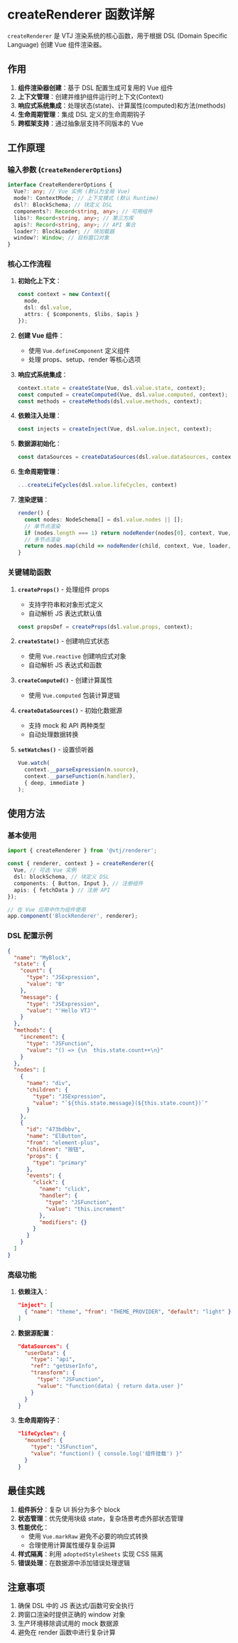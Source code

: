 # createRenderer 函数详解

`createRenderer` 是 VTJ 渲染系统的核心函数，用于根据 DSL (Domain Specific Language) 创建 Vue 组件渲染器。

## 作用

1. **组件渲染器创建**：基于 DSL 配置生成可复用的 Vue 组件
2. **上下文管理**：创建并维护组件运行时上下文(Context)
3. **响应式系统集成**：处理状态(state)、计算属性(computed)和方法(methods)
4. **生命周期管理**：集成 DSL 定义的生命周期钩子
5. **跨框架支持**：通过抽象层支持不同版本的 Vue

## 工作原理

### 输入参数 (`CreateRendererOptions`)

```typescript
interface CreateRendererOptions {
  Vue?: any; // Vue 实例 (默认为全局 Vue)
  mode?: ContextMode; // 上下文模式 (默认 Runtime)
  dsl?: BlockSchema; // 块定义 DSL
  components?: Record<string, any>; // 可用组件
  libs?: Record<string, any>; // 第三方库
  apis?: Record<string, any>; // API 集合
  loader?: BlockLoader; // 块加载器
  window?: Window; // 目标窗口对象
}
```

### 核心工作流程

1. **初始化上下文**：

   ```typescript
   const context = new Context({
     mode,
     dsl: dsl.value,
     attrs: { $components, $libs, $apis }
   });
   ```

2. **创建 Vue 组件**：

   - 使用 `Vue.defineComponent` 定义组件
   - 处理 props、setup、render 等核心选项

3. **响应式系统集成**：

   ```typescript
   context.state = createState(Vue, dsl.value.state, context);
   const computed = createComputed(Vue, dsl.value.computed, context);
   const methods = createMethods(dsl.value.methods, context);
   ```

4. **依赖注入处理**：

   ```typescript
   const injects = createInject(Vue, dsl.value.inject, context);
   ```

5. **数据源初始化**：

   ```typescript
   const dataSources = createDataSources(dsl.value.dataSources, context);
   ```

6. **生命周期管理**：

   ```typescript
   ...createLifeCycles(dsl.value.lifeCycles, context)
   ```

7. **渲染逻辑**：
   ```typescript
   render() {
     const nodes: NodeSchema[] = dsl.value.nodes || [];
     // 单节点渲染
     if (nodes.length === 1) return nodeRender(nodes[0], context, Vue, loader, nodes);
     // 多节点渲染
     return nodes.map(child => nodeRender(child, context, Vue, loader, nodes));
   }
   ```

### 关键辅助函数

1. **`createProps()`** - 处理组件 props

   - 支持字符串和对象形式定义
   - 自动解析 JS 表达式默认值

   ```typescript
   const propsDef = createProps(dsl.value.props, context);
   ```

2. **`createState()`** - 创建响应式状态

   - 使用 `Vue.reactive` 创建响应式对象
   - 自动解析 JS 表达式和函数

3. **`createComputed()`** - 创建计算属性

   - 使用 `Vue.computed` 包装计算逻辑

4. **`createDataSources()`** - 初始化数据源

   - 支持 mock 和 API 两种类型
   - 自动处理数据转换

5. **`setWatches()`** - 设置侦听器
   ```typescript
   Vue.watch(
     context.__parseExpression(n.source),
     context.__parseFunction(n.handler),
     { deep, immediate }
   );
   ```

## 使用方法

### 基本使用

```typescript
import { createRenderer } from '@vtj/renderer';

const { renderer, context } = createRenderer({
  Vue, // 可选 Vue 实例
  dsl: blockSchema, // 块定义 DSL
  components: { Button, Input }, // 注册组件
  apis: { fetchData } // 注册 API
});

// 在 Vue 应用中作为组件使用
app.component('BlockRenderer', renderer);
```

### DSL 配置示例

```json
{
  "name": "MyBlock",
  "state": {
    "count": {
      "type": "JSExpression",
      "value": "0"
    },
    "message": {
      "type": "JSExpression",
      "value": "'Hello VTJ'"
    }
  },
  "methods": {
    "increment": {
      "type": "JSFunction",
      "value": "() => {\n  this.state.count++\n}"
    }
  },
  "nodes": [
    {
      "name": "div",
      "children": {
        "type": "JSExpression",
        "value": "`${this.state.message}(${this.state.count})`"
      }
    },
    {
      "id": "473bdbbv",
      "name": "ElButton",
      "from": "element-plus",
      "children": "按钮",
      "props": {
        "type": "primary"
      },
      "events": {
        "click": {
          "name": "click",
          "handler": {
            "type": "JSFunction",
            "value": "this.increment"
          },
          "modifiers": {}
        }
      }
    }
  ]
}
```

### 高级功能

1. **依赖注入**：

   ```json
   "inject": [
     { "name": "theme", "from": "THEME_PROVIDER", "default": "light" }
   ]
   ```

2. **数据源配置**：

   ```json
   "dataSources": {
     "userData": {
       "type": "api",
       "ref": "getUserInfo",
       "transform": {
         "type": "JSFunction",
         "value": "function(data) { return data.user }"
       }
     }
   }
   ```

3. **生命周期钩子**：
   ```json
   "lifeCycles": {
     "mounted": {
       "type": "JSFunction",
       "value": "function() { console.log('组件挂载') }"
     }
   }
   ```

## 最佳实践

1. **组件拆分**：复杂 UI 拆分为多个 block
2. **状态管理**：优先使用块级 state，复杂场景考虑外部状态管理
3. **性能优化**：
   - 使用 `Vue.markRaw` 避免不必要的响应式转换
   - 合理使用计算属性缓存复杂运算
4. **样式隔离**：利用 `adoptedStyleSheets` 实现 CSS 隔离
5. **错误处理**：在数据源中添加错误处理逻辑

## 注意事项

1. 确保 DSL 中的 JS 表达式/函数可安全执行
2. 跨窗口渲染时提供正确的 window 对象
3. 生产环境移除调试用的 mock 数据源
4. 避免在 render 函数中进行复杂计算
